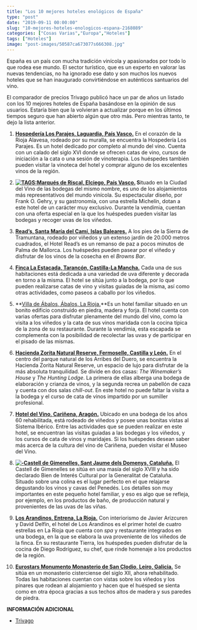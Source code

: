 ```yaml
---
title: "Los 10 mejores hoteles enológicos de España"
type: "post"
date: "2019-09-11 00:00:00"
slug: "10-mejores-hoteles-enologicos-espana-2168089"
categories: ["Cosas Varias","Europa","Hoteles"]
tags: ["Hoteles"]
image: "post-images/50587ca673077s666308.jpg"
---
```


España es un país con mucha tradición vinícola y apasionados por todo lo que rodea ese mundo. El sector turístico, que es un experto en valorar las nuevas tendencias, no ha ignorado ese dato y son muchos los nuevos hoteles que se han inaugurado convirtiéndose en auténticos santuarios del vino.  
  
El comparador de precios Trivago publicó hace un par de años un listado con los 10 mejores hoteles de España basándose en la opinión de sus usuarios. Estaría bien que la volvieran a actualizar porque en los últimos tiempos seguro que han abierto algún que otro más. Pero mientras tanto, te dejo la lista anterior.

1. **[Hospedería Los Parajes, Laguardia, País Vasco.](http://www.trivago.es/laguardia-82343/hotel/hospederia-los-parajes-1559141)** En el corazón de la Rioja Alavesa, rodeado por su muralla, se encuentra la Hospedería Los Parajes. Es un hotel dedicado por completo al mundo del vino. Cuenta con un calado del siglo XVI donde se ofrecen catas de vino, cursos de iniciación a la cata o una sesión de vinoterapia. Los huéspedes también pueden visitar la vinoteca del hotel y comprar alguno de los excelentes vinos de la región.

2. **[![ TAGS:](post-images/50587ca673077s666308.jpg "Bodegas del Hotel de Marques de Riscal")](post-images/50587ca673077s666308.jpg)[Marqués de Riscal, Elciego, País Vasco.](http://www.trivago.es/eltziego-elciego-82231/hotel/marques-de-riscal--164655) S**ituado en la Ciudad del Vino de las bodegas del mismo nombre, es uno de los alojamientos más representativos del mundo vinícola. Su espectacular diseño, por Frank O. Gehry, y su gastronomía, con una estrella Michelín, dotan a este hotel de un carácter muy exclusivo. Durante la vendimia, cuentan con una oferta especial en la que los huéspedes pueden visitar las bodegas y recoger uvas de los viñedos.

3. **[Read’s, Santa María del Camí, Islas Baleares.](http://www.trivago.es/santa-maria-del-cami-50711/hotel/reads-15832)** A los pies de la Sierra de Tramuntana, rodeado por viñedos y un extenso jardín de 20.000 metros cuadrados, el Hotel Read’s es un remanso de paz a pocos minutos de Palma de Mallorca. Los huéspedes pueden pasear por el viñedo y disfrutar de los vinos de la cosecha en el *Browns Bar*.

4. **[Finca La Estacada, Tarancón, Castilla-La Mancha.](http://www.trivago.es/tarancon-342996/hotel/complejo-enoturistico-finca-la-estacada-1559801)** Cada una de sus habitaciones está dedicada a una variedad de uva diferente y decorada en torno a la misma. El hotel se sitúa junto a la bodega, por lo que pueden realizarse catas de vino y visitas guiadas de la misma, así como otras actividades, como paseos a caballo por los viñedos.

5. **[Villa de Ábalos, Ábalos, La Rioja.](http://www.trivago.es/abalos-102829/hotel/villa-de-abalos-184961)**Es un hotel familiar situado en un bonito edificio construido en piedra, madera y forja. El hotel cuenta con varias ofertas para disfrutar plenamente del mundo del vino, como la visita a los viñedos y la cata de sus vinos maridada con la cocina típica de la zona de su restaurante. Durante la vendimia, esta escapada se complementa con la posibilidad de recolectar las uvas y de participar en el pisado de las mismas.

6. **[Hacienda Zorita Natural Reserve, Fermoselle, Castilla y León.](http://www.trivago.es/fermoselle-131621/hotel/hacienda-zorita-natural-reserve-511051)** En el centro del parque natural de los Arribes del Duero, se encuentra la Hacienda Zorita Natural Reserve, un espacio de lujo para disfrutar de la más absoluta tranquilidad. Se divide en dos casas: *The Winemaker’s House* y *The Hunting Lodge*. La primera de ellas alberga una bodega de elaboración y crianza de vinos, y la segunda recrea un pabellón de caza y cuenta con dos salas *chill-out*. En este hotel no puede faltar la visita a la bodega y el curso de cata de vinos impartido por un sumiller profesional.

7. **[Hotel del Vino, Cariñena, Aragón.](http://www.trivago.es/carinena-351786/hotel/del-vino-1129989)** Ubicado en una bodega de los años 60 rehabilitada, está rodeado de viñedos y posee unas bonitas vistas al Sistema Ibérico. Entre las actividades que se pueden realizar en este hotel, se encuentran las visitas guiadas a las bodegas y los viñedos, y los cursos de cata de vinos y maridajes. Si los huéspedes desean saber más acerca de la cultura del vino de Cariñena, pueden visitar el Museo del Vino.

8. **[![ - ](post-images/50587d4095264s3772350.jpg "habitación del hotel Gimenelles")](post-images/50587d4095264s3772350.jpg)[Castell de Gimenelles, Sant Jaume dels Domenys, Cataluña.](http://www.trivago.es/sant-jaume-dels-domenys-san-jaime-dels-domenys-358586/hotel/castell-de-gimenelles-1215864)** El Castell de Gimenelles se sitúa en una masía del siglo XVIII y ha sido declarado Bien de Interés Cultural por la Generalitat de Cataluña. Situado sobre una colina es el lugar perfecto en el que relajarse degustando los vinos y cavas del Penedés. Los detalles son muy importantes en este pequeño hotel familiar, y eso es algo que se refleja, por ejemplo, en los productos de baño, de producción natural y provenientes de las uvas de las viñas.

9. **[Los Arandinos, Entrena, La Rioja.](http://www.trivago.es/entrena-102867/hotel/finca-los-arandinos-1919951)** Con interiorismo de Javier Arizcuren y David Delfín, el hotel de Los Arandinos es el primer hotel de cuatro estrellas en La Rioja que cuenta con *spa* y restaurante integrados en una bodega, en la que se elabora la uva proveniente de los viñedos de la finca. En su restaurante Tierra, los huéspedes pueden disfrutar de la cocina de Diego Rodríguez, su chef, que rinde homenaje a los productos de la región.

10. **[Eurostars Monumento Monasterio de San Clodio, Leiro, Galicia.](http://www.trivago.es/leiro-108053/hotel/eurostars-monumento-monasteiro-de-san-clodio-164683)**  Se sitúa en un monasterio cisterciense del siglo XII, ahora rehabilitado. Todas las habitaciones cuentan con vistas sobre los viñedos y los pinares que rodean al alojamiento y hacen que el huésped se sienta como en otra época gracias a sus techos altos de madera y sus paredes de piedra.

 **INFORMACIÓN ADICIONAL**

- [Trivago](http://www.trivago.es)